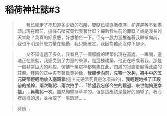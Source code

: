 # 稻荷神社誌#3

> &emsp;&emsp;我已經走了不知道多少級的石階，雙腿已經逐漸痠麻，卻遲遲等不到盡頭出現在眼前，這條石階究竟代表著什麼？細數我生前的罪孽？或是漫長的天堂路？我真的好疲憊，好想稍坐一下，但有一股力量推進著我繼續向前，我也不明是什麼力量在驅動，我只能確定，我因為他而沒停下腳步。

> &emsp;&emsp;又不知道過了多久，我看見了一個朦朧的建築出現在高處。一瞬間，靈魂正在脈動，我感受到了力量的來源，是這棟建築，他正在呼喚著我。那是一個非常巨大的拜殿，彷彿千萬眾神都聚集在此，四周的寂謬更顯得此處的莊嚴。拜殿的正中央有著數尊神像，**我緩步向前，先鞠一次躬，將手中的五元硬幣輕輕地放入塞錢箱**(這五元硬幣究竟是怎麼來的)，**我輕輕地搖了正殿前的搖鈴，兩次鞠躬...兩次拍手...「希望我忘卻今生的難過、來世能夠更幸福」...再鞠躬一次**。雖然願望挺草率的，但是這應該是最好的願望了。我心裡這樣的想，並抽取了一張籤詩......

>待續...
